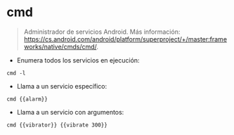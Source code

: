 # cmd

> Administrador de servicios Android.
> Más información: <https://cs.android.com/android/platform/superproject/+/master:frameworks/native/cmds/cmd/>.

- Enumera todos los servicios en ejecución:

`cmd -l`

- Llama a un servicio específico:

`cmd {{alarm}}`

- Llama a un servicio con argumentos:

`cmd {{vibrator}} {{vibrate 300}}`
